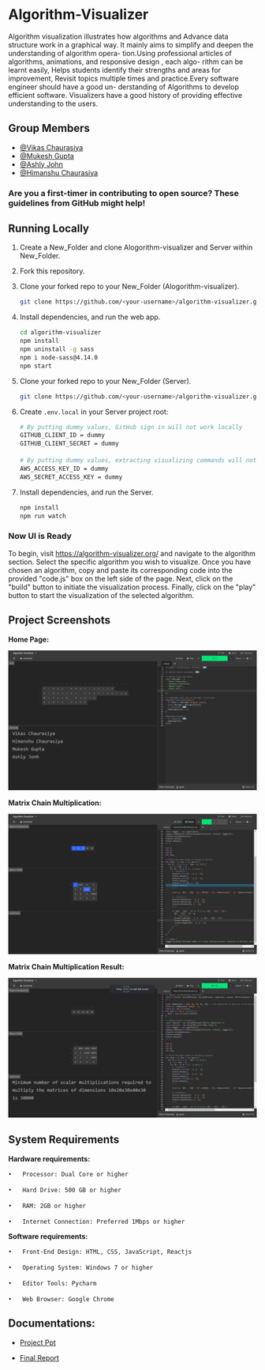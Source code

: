 # Algorithm-Visualizer
Algorithm visualization illustrates how algorithms and Advance data structure work in a
graphical way. It mainly aims to simplify and deepen the understanding of algorithm opera-
tion.Using professional articles of algorithms, animations, and responsive design , each algo-
rithm can be learnt easily, Helps students identify their strengths and areas for improvement,
Revisit topics multiple times and practice.Every software engineer should have a good un-
derstanding of Algorithms to develop efficient software. Visualizers have a good history of
providing effective understanding to the users.

## Group Members

 - [@Vikas Chaurasiya](https://github.com/vikas-348)
 - [@Mukesh Gupta](https://github.com/mukesh2001)
 - [@Ashly John](https://github.com/ADJ46)
 - [@Himanshu Chaurasiya](https://github.com/Himanshuchaurasiya1234)
### Are you a first-timer in contributing to open source? These guidelines from GitHub might help!

## Running Locally
1. Create a New_Folder and clone Alogorithm-visualizer and Server within New_Folder.
2. Fork this repository.

3. Clone your forked repo to your New_Folder (Alogorithm-visualizer).

    ```bash
    git clone https://github.com/<your-username>/algorithm-visualizer.git    
    ```
 4. Install dependencies, and run the web app.

    ```bash
    cd algorithm-visualizer
    npm install
    npm uninstall -g sass
    npm i node-sass@4.14.0
    npm start
    ```
  5.  Clone your forked repo to your New_Folder (Server).
      ```bash
      git clone https://github.com/<your-username>/algorithm-visualizer.git   
      ```

 
    
  6. Create `.env.local` in your Server project root:
      ```bash
      # By putting dummy values, GitHub sign in will not work locally
      GITHUB_CLIENT_ID = dummy
      GITHUB_CLIENT_SECRET = dummy

      # By putting dummy values, extracting visualizing commands will not work locally (except for JavaScript).
      AWS_ACCESS_KEY_ID = dummy
      AWS_SECRET_ACCESS_KEY = dummy
       ```
  7. Install dependencies, and run the Server.
     ```bash
     npm install
     npm run watch
     ```
### Now UI is Ready
To begin, visit https://algorithm-visualizer.org/ and navigate to the algorithm section. Select the specific algorithm you wish to visualize. Once you have       chosen an algorithm, copy and paste its corresponding code into the provided "code.js" box on the left side of the page. Next, click on the "build" button to     initiate the visualization process. Finally, click on the "play" button to start the visualization of the selected algorithm.   
## Project Screenshots
**Home Page:**

![Home Page](https://github.com/vikas-348/Algorithm-Visualizer/blob/main/Images/HomePage.png)


**Matrix Chain Multiplication:** 
 

![Matrix Chain Multiplication](https://github.com/vikas-348/Algorithm-Visualizer/blob/main/Images/MatrixChainMultiplication.png)

**Matrix Chain Multiplication Result:**


![Matrix Chain Multiplication](https://github.com/vikas-348/Algorithm-Visualizer/blob/main/Images/MatrixChainMultiplicationResult.png)

## System Requirements

**Hardware requirements:**

    •	Processor: Dual Core or higher

    •	Hard Drive: 500 GB or higher

    •	RAM: 2GB or higher

    •	Internet Connection: Preferred 1Mbps or higher

**Software requirements:**

    •	Front-End Design: HTML, CSS, JavaScript, Reactjs

    •	Operating System: Windows 7 or higher

    •	Editor Tools: Pycharm 

    •	Web Browser: Google Chrome 

## Documentations:

- [Project Ppt](https://github.com/vikas-348/Algorithm-Visualizer/blob/main/Images/FINAL_BE_REPORT%20(1).pdf)

- [Final Report](https://github.com/vikas-348/Algorithm-Visualizer/blob/main/Images/Final%20Algorithm%20Visualizer%20PPT%202022-23.pptx)

